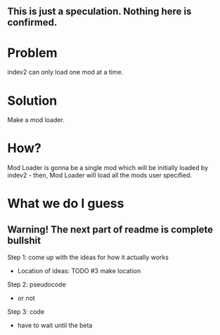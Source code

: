 ## This is just a speculation. Nothing here is confirmed.

# Problem

indev2 can only load one mod at a time.


# Solution

Make a mod loader.


# How?

Mod Loader is gonna be a single mod which will be initially loaded by indev2 - then, Mod Loader will load all the mods user specified.


# What we do I guess
## Warning! The next part of readme is complete bullshit

Step 1: come up with the ideas for how it actually works
 - Location of ideas: TODO #3 make location

Step 2: pseudocode
 - or not

Step 3: code
 - have to wait until the beta
